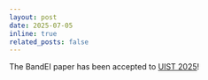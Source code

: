 ```yaml
---
layout: post
date: 2025-07-05
inline: true
related_posts: false
---
```


The BandEI paper has been accepted to <a href="https://uist.acm.org/2025/">UIST 2025</a>!
